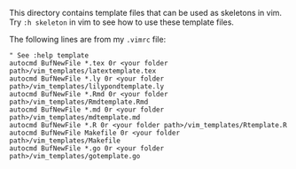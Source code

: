 This directory contains template files that can be used as skeletons in vim.
Try `:h skeleton` in vim to see how to use these template files.

The following lines are from my `.vimrc` file:

```
" See :help template
autocmd BufNewFile *.tex 0r <your folder path>/vim_templates/latextemplate.tex
autocmd BufNewFile *.ly 0r <your folder path>/vim_templates/lilypondtemplate.ly
autocmd BufNewFile *.Rmd 0r <your folder path>/vim_templates/Rmdtemplate.Rmd
autocmd BufNewFile *.md 0r <your folder path>/vim_templates/mdtemplate.md
autocmd BufNewFile *.R 0r <your folder path>/vim_templates/Rtemplate.R
autocmd BufNewFile Makefile 0r <your folder path>/vim_templates/Makefile
autocmd BufNewFile *.go 0r <your folder path>/vim_templates/gotemplate.go

```
